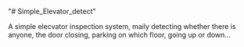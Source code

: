 "# Simple_Elevator_detect"

A simple elecvator inspection system, maily detecting whether there is anyone, the door closing, parking on which floor, going up or down...
